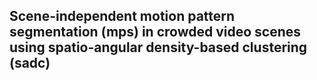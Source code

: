 ## Scene-independent motion pattern segmentation (mps) in crowded video scenes using spatio-angular density-based clustering (sadc)
